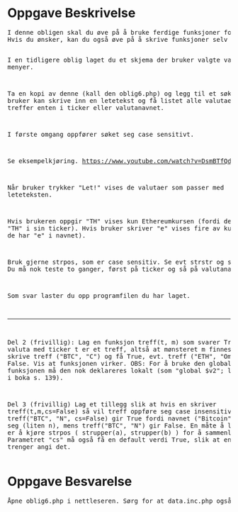 <h1>Oppgave Beskrivelse</h1>
<pre>
I denne obligen skal du øve på å bruke ferdige funksjoner for tekst (kap 6.1-2).
Hvis du ønsker, kan du også øve på å skrive funksjoner selv (sist i kap. 5).

I en tidligere oblig laget du et skjema der bruker valgte valuta fra menyer.

Ta en kopi av denne (kall den oblig6.php) og legg til et søkefelt der bruker kan skrive
inn en letetekst og få listet alle valutaer som treffer enten i ticker eller valutanavnet.

I første omgang oppfører søket seg case sensitivt.

Se eksempelkjøring.
https://www.youtube.com/watch?v=DsmBTfQdpmk

Når bruker trykker "Let!" vises de valutaer som passer med leteteksten.

Hvis brukeren oppgir "TH" vises kun Ethereumkursen (fordi den har "TH" i sin ticker).
Hvis bruker skriver "e" vises fire av kursene (fordi de har "e" i navnet).

Bruk gjerne strpos, som er case sensitiv.  Se evt strstr og stristr.
Du må nok teste to ganger, først på ticker og så på valutanavnet.

Som svar laster du opp programfilen du har laget.

---

Del 2 (frivillig):  Lag en funksjon treff(t, m) som svarer True hvis valuta med ticker t er et treff,
altså at mønsteret m finnes. Da kan jeg skrive treff ("BTC", "C") og få True, evt.
treff ("ETH", "Ompapa") og få False.
Vis at funksjonen virker. OBS: For å bruke den globale v2 fra funksjonen må den nok deklareres lokalt
(som "global $v2"; les om global i boka s. 139).

Del 3 (frivillig) Lag et tillegg slik at hvis en skriver treff(t,m,cs=False) så vil treff
oppføre seg case insensitivt, altså at treff("BTC", "N", cs=False) gir True fordi navnet
("Bitcoin") har n i seg (liten n), mens treff("BTC", "N") gir False.
En måte å løse dette på er å kjøre strpos ( strupper(a), strupper(b) ) for å sammenligne a og b.
Parametret "cs" må også få en default verdi True, slik at en ikke trenger angi det.
</pre>


<h1>Oppgave Besvarelse</h1>
<pre>
Åpne oblig6.php i nettleseren. Sørg for at data.inc.php også er i samme mappe da oblig6.php avhenger av denne.
</pre>
